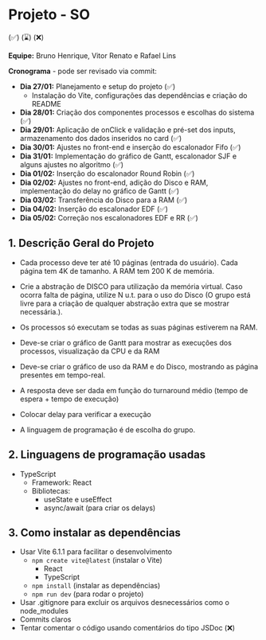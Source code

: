 # Projeto - SO
(✅) (⌛) (❌)

**Equipe:** Bruno Henrique, Vitor Renato e Rafael Lins

**Cronograma** - pode ser revisado via commit:
- **Dia 27/01:** Planejamento e setup do projeto (✅)
    - Instalação do Vite, configurações das dependências e criação do README
- **Dia 28/01:** Criação dos componentes processos e escolhas do sistema (✅)
- **Dia 29/01:** Aplicação de onClick e validação e pré-set dos inputs, armazenamento dos dados inseridos no card (✅)
- **Dia 30/01:** Ajustes no front-end e inserção do escalonador Fifo (✅)
- **Dia 31/01:** Implementação do gráfico de Gantt, escalonador SJF e alguns ajustes no algoritmo (✅)
- **Dia 01/02:** Inserção do escalonador Round Robin (✅)
- **Dia 02/02:** Ajustes no front-end, adição do Disco e RAM, implementação do delay no gráfico de Gantt (✅)
- **Dia 03/02:** Transferência do Disco para a RAM (✅)
- **Dia 04/02:** Inserção do escalonador EDF (✅)
- **Dia 05/02:** Correção nos escalonadores EDF e RR (✅)

## 1. Descrição Geral do Projeto
- Cada processo deve ter até 10 páginas (entrada do usuário). Cada página tem 4K de tamanho. A RAM tem 200 K de memória.

- Crie a abstração de DISCO para utilização da memória virtual. Caso ocorra falta de página, utilize N u.t. para o uso do Disco (O grupo está livre para a criação de qualquer abstração extra que se mostrar necessária.).

- Os processos só executam se todas as suas páginas estiverem na RAM.

- Deve-se criar o gráfico de Gantt para mostrar as execuções dos processos, visualização da CPU e da RAM

- Deve-se criar o gráfico de uso da RAM e do Disco, mostrando as página presentes em tempo-real.

- A resposta deve ser dada em função do turnaround médio (tempo de espera + tempo de execução)

- Colocar delay para verificar a execução

- A linguagem de programação é de escolha do grupo.

## 2. Linguagens de programação usadas

- TypeScript
    - Framework: React
    - Bibliotecas:
        - useState e useEffect
        - async/await (para criar os delays)

## 3. Como instalar as dependências

- Usar Vite 6.1.1 para facilitar o desenvolvimento
    - ``npm create vite@latest`` (instalar o Vite)
        - React
        - TypeScript
    - ``npm install`` (instalar as dependências)
    - ``npm run dev`` (para rodar o projeto)
- Usar .gitignore para excluir os arquivos desnecessários como o node_modules
- Commits claros
- Tentar comentar o código usando comentários do tipo JSDoc (❌)